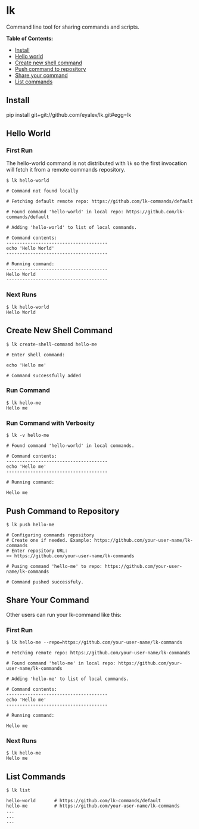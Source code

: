# lk

Command line tool for sharing commands and scripts.

**Table of Contents:**

- [Install](#install)
- [Hello world](#hello-world)
- [Create new shell command](#create-new-shell-command)
- [Push command to repository](#push-command-to-repository)
- [Share your command](#share-your-command)
- [List commands](#list-commands)

## Install

pip install git+git://github.com/eyalev/lk.git#egg=lk

## Hello World

### First Run

The hello-world command is not distributed with `lk` so the first invocation will fetch it from a remote commands repository.

````
$ lk hello-world

# Command not found locally

# Fetching default remote repo: https://github.com/lk-commands/default

# Found command 'hello-world' in local repo: https://github.com/lk-commands/default

# Adding 'hello-world' to list of local commands.

# Command contents:
--------------------------------------
echo 'Hello World'
--------------------------------------

# Running command:
--------------------------------------
Hello World
--------------------------------------

````

### Next Runs

````
$ lk hello-world
Hello World
````

## Create New Shell Command

````
$ lk create-shell-command hello-me

# Enter shell command:

echo 'Hello me'

# Command successfully added

````

### Run Command


````
$ lk hello-me
Hello me
````

### Run Command with Verbosity


````
$ lk -v hello-me

# Found command 'hello-world' in local commands.

# Command contents:
--------------------------------------
echo 'Hello me'
--------------------------------------

# Running command:

Hello me

````

## Push Command to Repository


````
$ lk push hello-me

# Configuring commands repository
# Create one if needed. Example: https://github.com/your-user-name/lk-commands
# Enter repository URL:
>> https://github.com/your-user-name/lk-commands

# Pusing command 'hello-me' to repo: https://github.com/your-user-name/lk-commands

# Command pushed successfuly.

````

## Share Your Command

Other users can run your lk-command like this:

### First Run

````
$ lk hello-me --repo=https://github.com/your-user-name/lk-commands

# Fetching remote repo: https://github.com/your-user-name/lk-commands

# Found command 'hello-me' in local repo: https://github.com/your-user-name/lk-commands

# Adding 'hello-me' to list of local commands.

# Command contents:
--------------------------------------
echo 'Hello me'
--------------------------------------

# Running command:

Hello me

````

### Next Runs

````
$ lk hello-me
Hello me
````

## List Commands

````
$ lk list

hello-world       # https://github.com/lk-commands/default
hello-me          # https://github.com/your-user-name/lk-commands
...
...
...


````


























